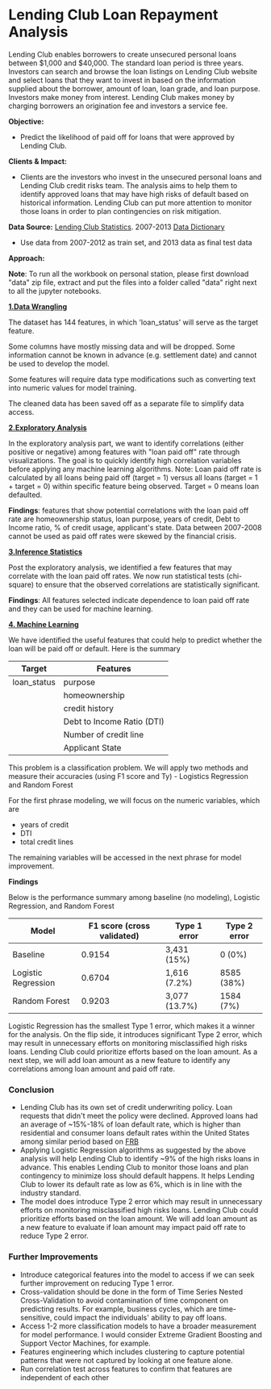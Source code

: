 # Lending Club Loan Repayment Analysis


Lending Club enables borrowers to create unsecured personal loans between $1,000 and $40,000. The standard loan period is three years. Investors can search and browse the loan listings on Lending Club website and select loans that they want to invest in based on the information supplied about the borrower, amount of loan, loan grade, and loan purpose. Investors make money from interest. Lending Club makes money by charging borrowers an origination fee and investors a service fee.

**Objective:** 
- Predict the likelihood of paid off for loans that were approved by Lending Club. 

**Clients & Impact:** 
- Clients are the investors who invest in the unsecured personal loans and Lending Club credit risks team. The analysis aims to help them to identify approved loans that may have high risks of default based on historical information. Lending Club can put more attention to monitor those loans in order to plan contingencies on risk mitigation.

**Data Source:** [Lending Club Statistics](https://www.lendingclub.com/info/download-data.action). 2007-2013 [Data Dictionary](https://github.com/sittingman/lending_repayment/blob/master/data_dict.ipynb)
- Use data from 2007-2012 as train set, and 2013 data as final test data

**Approach:**


**Note**: To run all the workbook on personal station, please first download "data" zip file, extract and put the files into a folder called "data" right next to all the jupyter notebooks.

[**1.Data Wrangling**](https://github.com/sittingman/lending_repayment/blob/master/data_wrangling.ipynb)

The dataset has 144 features, in which 'loan_status' will serve as the target feature.

Some columns have mostly missing data and will be dropped. Some information cannot be known in advance (e.g. settlement date) and cannot be used to develop the model.

Some features will require data type modifications such as converting text into numeric values for model training.

The cleaned data has been saved off as a separate file to simplify data access.



[**2.Exploratory Analysis**](https://github.com/sittingman/lending_repayment/blob/master/data_exploratory.ipynb)

In the exploratory analysis part, we want to identify correlations (either positive or negative) among features with "loan paid off" rate through visualizations. The goal is to quickly identify high correlation variables before applying any machine learning algorithms. Note: Loan paid off rate is calculated by all loans being paid off (target = 1) versus all loans (target = 1 + target = 0) within specific feature being observed. Target = 0 means loan defaulted.

**Findings**: features that show potential correlations with the loan paid off rate are homeownership status, loan purpose, years of credit, Debt to Income ratio, % of credit usage, applicant's state. Data between 2007-2008 cannot be used as paid off rates were skewed by the financial crisis.

[**3.Inference Statistics**](https://github.com/sittingman/lending_repayment/blob/master/inference_stat.ipynb)

Post the exploratory analysis, we identified a few features that may correlate with the loan paid off rates. We now run statistical tests (chi-square) to ensure that the observed correlations are statistically significant.

**Findings**: All features selected indicate dependence to loan paid off rate and they can be used for machine learning.

[**4. Machine Learning**](https://github.com/sittingman/lending_repayment/blob/master/machine_learning.ipynb)

We have identified the useful features that could help to predict whether the loan will be paid off or default.
Here is the summary

| Target | Features |
| ------ | -------- |
|loan_status| purpose |
|           | homeownership|
|           | credit history |
|           | Debt to Income Ratio (DTI)|
|           | Number of credit line |
|           | Applicant State |


This problem is a classification problem. We will apply two methods and measure their accuracies (using F1 score and Ty) - Logistics Regression and Random Forest

For the first phrase modeling, we will focus on the numeric variables, which are 
- years of credit
- DTI
- total credit lines

The remaining variables will be accessed in the next phrase for model improvement.

**Findings**

Below is the performance summary among baseline (no modeling), Logistic Regression, and Random Forest

|Model | F1 score (cross validated)| Type 1 error | Type 2 error |
|----- | -------|------|-------|
|Baseline | 0.9154| 3,431 (15%) | 0 (0%) |
|Logistic Regression | 0.6704 | 1,616 (7.2%) | 8585 (38%) |
|Random Forest | 0.9203 | 3,077 (13.7%) | 1584 (7%) |

Logistic Regression has the smallest Type 1 error, which makes it a winner for the analysis. On the flip side, it introduces significant Type 2 error, which may result in unnecessary efforts on monitoring misclassified high risks loans. Lending Club could prioritize efforts based on the loan amount. As a next step, we will add loan amount as a new feature to identify any correlations among loan amount and paid off rate.

### Conclusion

- Lending Club has its own set of credit underwriting policy. Loan requests that didn't meet the policy were declined. Approved loans had an average of ~15%-18% of loan default rate, which is higher than residential and consumer loans default rates within the United States among similar period based on [FRB](https://www.federalreserve.gov/releases/chargeoff/delallsa.htm)
- Applying Logistic Regression algorithms as suggested by the above analysis will help Lending Club to identify ~9% of the high risks loans in advance. This enables Lending Club to monitor those loans and plan contingency to minimize loss should default happens. It helps Lending Club to lower its default rate as low as 6%, which is in line with the industry standard.
- The model does introduce Type 2 error which may result in unnecessary efforts on monitoring misclassified high risks loans. Lending Club could prioritize efforts based on the loan amount. We will add loan amount as a new feature to evaluate if loan amount may impact paid off rate to reduce Type 2 error.

### Further Improvements

- Introduce categorical features into the model to access if we can seek further improvement on reducing Type 1 error.
- Cross-validation should be done in the form of Time Series Nested Cross-Validation to avoid contamination of time component on predicting results. For example, business cycles, which are time-sensitive, could impact the individuals' ability to pay off loans.
- Access 1-2 more classification models to have a broader measurement for model performance. I would consider Extreme Gradient Boosting and Support Vector Machines, for example.
- Features engineering which includes clustering to capture potential patterns that were not captured by looking at one feature alone.
- Run correlation test across features to confirm that features are independent of each other



